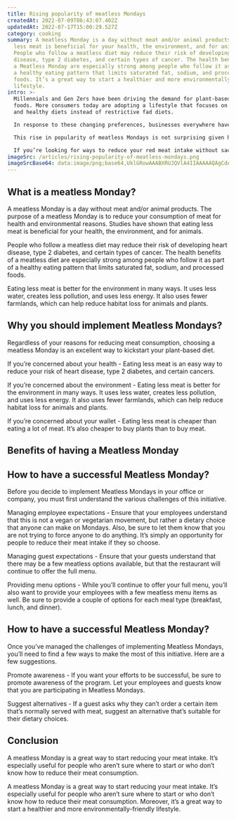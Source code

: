 ```yaml
---
title: Rising popularity of meatless Mondays
createdAt: 2022-07-09T06:43:07.402Z
updatedAt: 2022-07-17T15:00:29.527Z
category: cooking
summary: A meatless Monday is a day without meat and/or animal products. Eating
  less meat is beneficial for your health, the environment, and for animals.
  People who follow a meatless diet may reduce their risk of developing heart
  disease, type 2 diabetes, and certain types of cancer. The health benefits of
  a Meatless Monday are especially strong among people who follow it as part of
  a healthy eating pattern that limits saturated fat, sodium, and processed
  foods. It’s a great way to start a healthier and more environmentally-friendly
  lifestyle.
intro: >-
  Millennials and Gen Zers have been driving the demand for plant-based
  foods. More consumers today are adopting a lifestyle that focuses on balanced
  and healthy diets instead of restrictive fad diets. 

  In response to these changing preferences, businesses everywhere have started offering more vegetarian options. In fact, even fast food chains like McDonald’s and Burger King have started adding meatless items to their menus in an effort to cater to this growing market segment. And with good reason. Millennials alone account for nearly one-third of the workforce — a massive presence that will only continue to grow in coming years.

  This rise in popularity of meatless Mondays is not surprising given how many people now choose to eat less meat, fish, or any animal products on Tuesdays, Wednesdays, Thursdays, Fridays or Saturdays. 

  If you’re looking for ways to reduce your red meat intake without sacrificing taste or variety in your diet, consider instituting Meatless Mondays at your place of business as well as at home.
imageSrc: /articles/rising-popularity-of-meatless-mondays.png
imageSrcBase64: data:image/png;base64,UklGRowAAABXRUJQVlA4IIAAAAAQAgCdASoKAAoAAUAmJbACdADdSDEsjvsAAP7CT19PFIGAYuaizZ+rpI6b+CoQKG3yu0QpeU7vry87ObWQlAxto9fZj5zzZnq3fhc3TJTe19OctUXd2jdvp4nZ1Q8qb8k1VOsgnaZevej/8TKu+v3aZcfx/WPAHawjK9/BqEAAAA==
---
```


## What is a meatless Monday?

A meatless Monday is a day without meat and/or animal products. The purpose of a meatless Monday is to reduce your consumption of meat for health and environmental reasons. Studies have shown that eating less meat is beneficial for your health, the environment, and for animals.

People who follow a meatless diet may reduce their risk of developing heart disease, type 2 diabetes, and certain types of cancer. The health benefits of a meatless diet are especially strong among people who follow it as part of a healthy eating pattern that limits saturated fat, sodium, and processed foods.

Eating less meat is better for the environment in many ways. It uses less water, creates less pollution, and uses less energy. It also uses fewer farmlands, which can help reduce habitat loss for animals and plants.

## Why you should implement Meatless Mondays?

Regardless of your reasons for reducing meat consumption, choosing a meatless Monday is an excellent way to kickstart your plant-based diet.

If you’re concerned about your health - Eating less meat is an easy way to reduce your risk of heart disease, type 2 diabetes, and certain cancers.

If you’re concerned about the environment - Eating less meat is better for the environment in many ways. It uses less water, creates less pollution, and uses less energy. It also uses fewer farmlands, which can help reduce habitat loss for animals and plants.

If you’re concerned about your wallet - Eating less meat is cheaper than eating a lot of meat. It’s also cheaper to buy plants than to buy meat.

## Benefits of having a Meatless Monday

## How to have a successful Meatless Monday?

Before you decide to implement Meatless Mondays in your office or company, you must first understand the various challenges of this initiative.

Managing employee expectations - Ensure that your employees understand that this is not a vegan or vegetarian movement, but rather a dietary choice that anyone can make on Mondays. Also, be sure to let them know that you are not trying to force anyone to do anything. It’s simply an opportunity for people to reduce their meat intake if they so choose.

Managing guest expectations - Ensure that your guests understand that there may be a few meatless options available, but that the restaurant will continue to offer the full menu.

Providing menu options - While you’ll continue to offer your full menu, you’ll also want to provide your employees with a few meatless menu items as well. Be sure to provide a couple of options for each meal type (breakfast, lunch, and dinner).

## How to have a successful Meatless Monday?

Once you’ve managed the challenges of implementing Meatless Mondays, you’ll need to find a few ways to make the most of this initiative. Here are a few suggestions.

Promote awareness - If you want your efforts to be successful, be sure to promote awareness of the program. Let your employees and guests know that you are participating in Meatless Mondays.

Suggest alternatives - If a guest asks why they can’t order a certain item that’s normally served with meat, suggest an alternative that’s suitable for their dietary choices.

## Conclusion

A meatless Monday is a great way to start reducing your meat intake. It’s especially useful for people who aren’t sure where to start or who don’t know how to reduce their meat consumption.

A meatless Monday is a great way to start reducing your meat intake. It’s especially useful for people who aren’t sure where to start or who don’t know how to reduce their meat consumption. Moreover, it’s a great way to start a healthier and more environmentally-friendly lifestyle.
